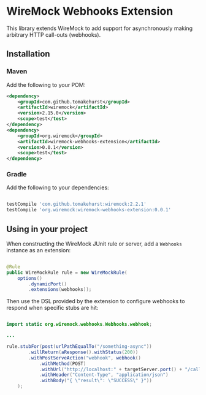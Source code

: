 # WireMock Webhooks Extension

This library extends WireMock to add support for asynchronously making arbitrary HTTP call-outs (webhooks).
   
## Installation

### Maven

Add the following to your POM:


```xml
<dependency>
    <groupId>com.github.tomakehurst</groupId>
    <artifactId>wiremock</artifactId>
    <version>2.15.0</version>
    <scope>test</test>
</dependency>
<dependency>
    <groupId>org.wiremock</groupId>
    <artifactId>wiremock-webhooks-extension</artifactId>
    <version>0.0.1</version>
    <scope>test</test>
</dependency>
```

### Gradle

Add the following to your dependencies:


```groovy

testCompile 'com.github.tomakehurst:wiremock:2.2.1'
testCompile 'org.wiremock:wiremock-webhooks-extension:0.0.1'
```

## Using in your project

When constructing the WireMock JUnit rule or server, add a `Webhooks` instance as an extension:

 
```java

@Rule
public WireMockRule rule = new WireMockRule(
    options()
        .dynamicPort()
        .extensions(webhooks));
```

Then use the DSL provided by the extension to configure webhooks to respond when specific stubs are hit:


```java

import static org.wiremock.webhooks.Webhooks.webhook;

...

rule.stubFor(post(urlPathEqualTo("/something-async"))
        .willReturn(aResponse().withStatus(200))
        .withPostServeAction("webhook", webhook()
            .withMethod(POST)
            .withUrl("http://localhost:" + targetServer.port() + "/callback")
            .withHeader("Content-Type", "application/json")
            .withBody("{ \"result\": \"SUCCESS\" }"))
    );
```